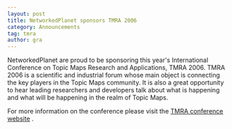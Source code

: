 ```yaml
---
layout: post
title: NetworkedPlanet sponsors TMRA 2006
category: Announcements
tag: tmra
author: gra
---
```

NetworkedPlanet are proud to be sponsoring this year's International Conference on Topic Maps Research and Applications, TMRA 2006. TMRA 2006 is a scientific and industrial forum whose main object is connecting the key players in the Topic Maps community. It is also a great opportunity to hear leading researchers and developers talk about what is happening and what will be happening in the realm of Topic Maps.

For more information on the conference please visit the <a href="http://www.tmra.de/">TMRA conference website</a> .

